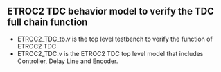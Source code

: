## ETROC2 TDC behavior model to verify the TDC full chain function
  - ETROC2_TDC_tb.v is the top level testbench to verify the function of ETROC2 TDC
  - ETROC2_TDC.v is the ETROC2 TDC top level model that includes Controller, Delay Line and Encoder.
